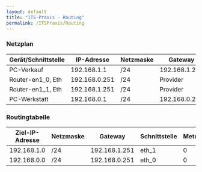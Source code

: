 ```yaml
---
layout: default
title: "ITS-Praxis - Routing"
permalink: /ITSPraxis/Routing
---
```


### Netzplan

|Gerät/Schnittstelle|IP-Adresse|Netzmaske|Gateway|
|--|--|--|--|
|PC-Verkauf|192.168.1.1|/24|192.168.1.251|
|Router-en1_0, Eth|192.168.0.251|/24|Provider|
|Router-en1_1, Eth|192.168.1.251|/24|Provider|
|PC-Werkstatt|192.168.0.1|/24|192.168.0.251|

### Routingtabelle

|Ziel-IP-Adresse|Netzmaske|Gateway|Schnittstelle|Metrik|
|--|--|--|--|--|
|192.168.1.0|/24|192.168.1.251|eth_1|0|
|192.168.0.0|/24|192.168.0.251|eth_0|0|
